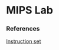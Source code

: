 # MIPS Lab

### References

[Instruction set](https://www.math.unipd.it/~sperduti/ARCHITETTURE-1/mips32.pdf)
